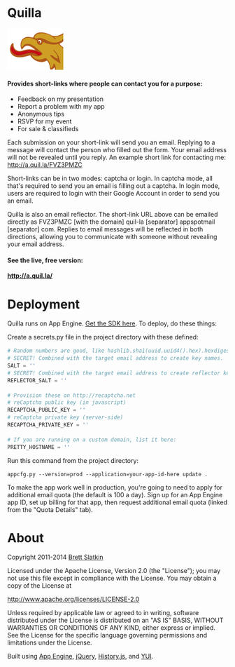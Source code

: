 # Quilla

![Logo](quilla.png)

#### Provides short-links where people can contact you for a purpose:

  - Feedback on my presentation
  - Report a problem with my app
  - Anonymous tips
  - RSVP for my event
  - For sale & classifieds

Each submission on your short-link will send you an email. Replying to a message will contact the person who filled out the form. Your email address will not be revealed until you reply. An example short link for contacting me: http://a.quil.la/FVZ3PMZC

Short-links can be in two modes: captcha or login. In captcha mode, all that's required to send you an email is filling out a captcha. In login mode, users are required to login with their Google Account in order to send you an email.

Quilla is also an email reflector. The short-link URL above can be emailed directly as FVZ3PMZC [with the domain] quil-la [separator] appspotmail [separator] com. Replies to email messages will be reflected in both directions, allowing you to communicate with someone without revealing your email address.

#### See the live, free version:

**http://a.quil.la/**


# Deployment

Quilla runs on App Engine. [Get the SDK here](https://developers.google.com/appengine/downloads). To deploy, do these things:

Create a secrets.py file in the project directory with these defined:

```python
# Random numbers are good, like hashlib.sha1(uuid.uuid4().hex).hexdigest()
# SECRET! Combined with the target email address to create key names.
SALT = ''
# SECRET! Combined with the target email address to create reflector keys.
REFLECTOR_SALT = ''

# Provision these on http://recaptcha.net
# reCaptcha public key (in javascript)
RECAPTCHA_PUBLIC_KEY = ''
# reCaptcha private key (server-side)
RECAPTCHA_PRIVATE_KEY = ''

# If you are running on a custom domain, list it here:
PRETTY_HOSTNAME = ''
```

Run this command from the project directory:

```shell
appcfg.py --version=prod --application=your-app-id-here update .
```

To make the app work well in production, you're going to need to apply for additional email quota (the default is 100 a day). Sign up for an App Engine app ID, set up billing for that app, then request additional email quota (linked from the "Quota Details" tab).


# About

Copyright 2011-2014 [Brett Slatkin](http://www.onebigfluke.com)

Licensed under the Apache License, Version 2.0 (the "License"); you may not use this file except in compliance with the License. You may obtain a copy of the License at

http://www.apache.org/licenses/LICENSE-2.0

Unless required by applicable law or agreed to in writing, software distributed under the License is distributed on an "AS IS" BASIS, WITHOUT WARRANTIES OR CONDITIONS OF ANY KIND, either express or implied. See the License for the specific language governing permissions and limitations under the License.


Built using [App Engine](https://developers.google.com/appengine/), [jQuery](http://jquery.com/), [History.js](https://github.com/browserstate/history.js), and [YUI](http://yuilibrary.com/).
